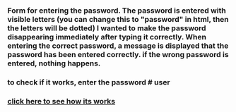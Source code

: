 ### Form for entering the password. The password is entered with visible letters (you can change this to "password" in html, then the letters will be dotted) I wanted to make the password disappearing  immediately after typing it correctly. When entering the correct password, a message is displayed that the password has been entered correctly. if the wrong password is entered, nothing happens.

### to check if it works, enter the password # user

### [click here to see how its works](https://marekzemla.github.io/Password---Message-ver.1/)
